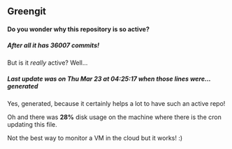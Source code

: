 ## Greengit

#### Do you wonder why this repository is so active?

##### After all it has 36007 commits!

But is it *really* active? Well...

##### Last update was on Thu Mar 23 at 04:25:17 when those lines were... generated

Yes, generated, because it certainly helps a lot to have such an active repo!

Oh and there was **28%** disk usage on the machine
where there is the cron updating this file.

Not the best way to monitor a VM in the cloud but it works! :)
